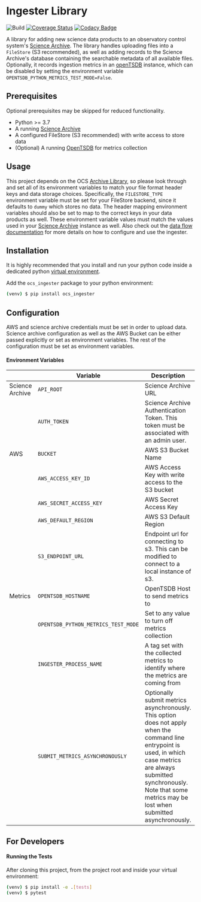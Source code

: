 # Ingester Library

![Build](https://github.com/observatorycontrolsystem/ingester/workflows/Build/badge.svg)
[![Coverage Status](https://coveralls.io/repos/github/observatorycontrolsystem/ingester/badge.svg?branch=master)](https://coveralls.io/github/observatorycontrolsystem/ingester?branch=master)
[![Codacy Badge](https://app.codacy.com/project/badge/Grade/24eb8debeb0c499ca192b4497a1f1e12)](https://www.codacy.com/gh/observatorycontrolsystem/ingester?utm_source=github.com&utm_medium=referral&utm_content=observatorycontrolsystem/ingester&utm_campaign=Badge_Grade)

A library for adding new science data products to an observatory control system's [Science Archive](https://github.com/observatorycontrolsystem/science-archive/).
The library handles uploading files into a `FileStore` (S3 recommended), as well as adding records to the Science Archive's database containing
the searchable metadata of all available files. Optionally, it records ingestion metrics in an [openTSDB](http://opentsdb.net/) instance, which can be disabled by setting the environment variable `OPENTSDB_PYTHON_METRICS_TEST_MODE=False`.

## Prerequisites

Optional prerequisites may be skipped for reduced functionality.

-   Python >= 3.7
-   A running [Science Archive](https://github.com/observatorycontrolsystem/science-archive/)
-   A configured FileStore (S3 recommended) with write access to store data
-   (Optional) A running [OpenTSDB](http://opentsdb.net/) for metrics collection

## Usage
This project depends on the OCS [Archive Library](https://github.com/observatorycontrolsystem/ocs_archive/), so please look through and set all of its environment variables to match your file format header keys and data storage choices. Specifically, the `FILESTORE_TYPE` environment variable must be set for your FileStore backend, since it defaults to `dummy` which stores no data. The header mapping environment variables should also be set to map to the correct keys in your data products as well. These environment variable values must match the values used in your [Science Archive](https://github.com/observatorycontrolsystem/science-archive/) instance as well. Also check out the [data flow documentation](https://observatorycontrolsystem.github.io/integration/data_flow/) for more details on how to configure and use the ingester.

## Installation

It is highly recommended that you install and run your python code inside a dedicated python
[virtual environment](https://docs.python.org/3/tutorial/venv.html).

Add the `ocs_ingester` package to your python environment:

```bash
(venv) $ pip install ocs_ingester
```

## Configuration

AWS and science archive credentials must be set in order to upload data. Science archive configuration as well as the
AWS Bucket can be either passed explicitly or set as environment variables. The rest of the configuration must be
set as environment variables.

#### Environment Variables

|                 | Variable                            | Description                                                                                                                                                                                                                                | Default                    |
| --------------- | ----------------------------------- | ------------------------------------------------------------------------------------------------------------------------------------------------------------------------------------------------------------------------------------------ | -------------------------- |
| Science Archive | `API_ROOT`                          | Science Archive URL                                                                                                                                                                                                                        | `"http://localhost:8000/"` |
|                 | `AUTH_TOKEN`                        | Science Archive Authentication Token. This token must be associated with an admin user.                                                                                                                                                    | _empty string_             |
| AWS             | `BUCKET`                            | AWS S3 Bucket Name                                                                                                                                                                                                                         | `ingestertest`             |
|                 | `AWS_ACCESS_KEY_ID`                 | AWS Access Key with write access to the S3 bucket                                                                                                                                                                                          | _empty string_             |
|                 | `AWS_SECRET_ACCESS_KEY`             | AWS Secret Access Key                                                                                                                                                                                                                      | _empty string_             |
|                 | `AWS_DEFAULT_REGION`                | AWS S3 Default Region                                                                                                                                                                                                                      | _empty string_             |
|                 | `S3_ENDPOINT_URL`                   | Endpoint url for connecting to s3. This can be modified to connect to a local instance of s3.                                                                                                                                              | `"http://s3.us-west-2.amazonaws.com"` |
| Metrics         | `OPENTSDB_HOSTNAME`                 | OpenTSDB Host to send metrics to                                                                                                                                                                                                           | _empty string_             |
|                 | `OPENTSDB_PYTHON_METRICS_TEST_MODE` | Set to any value to turn off metrics collection                                                                                                                                                                                            | `False`                    |
|                 | `INGESTER_PROCESS_NAME`             | A tag set with the collected metrics to identify where the metrics are coming from                                                                                                                                                         | `ingester`                 |
|                 | `SUBMIT_METRICS_ASYNCHRONOUSLY`     | Optionally submit metrics asynchronously. This option does not apply when the command line entrypoint is used, in which case metrics are always submitted synchronously. Note that some metrics may be lost when submitted asynchronously. | `False`                    |


## For Developers

#### Running the Tests

After cloning this project, from the project root and inside your virtual environment:

```bash
(venv) $ pip install -e .[tests]
(venv) $ pytest
```
